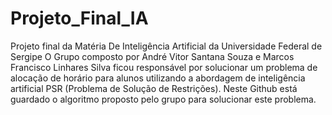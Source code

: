 # Projeto_Final_IA
Projeto final da Matéria De Inteligência Artificial da Universidade Federal de Sergipe
O Grupo composto por André Vitor Santana Souza e Marcos Francisco Linhares Silva ficou responsável por
solucionar um problema de alocação de horário para alunos utilizando a abordagem de inteligência artificial
PSR (Problema de Solução de Restrições). 
Neste Github está guardado o algoritmo proposto pelo grupo para solucionar este problema.
